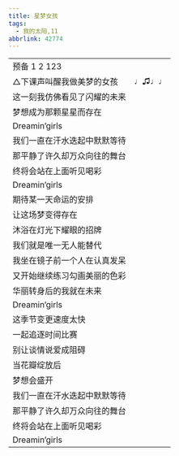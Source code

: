 ```yaml
---
title: 星梦女孩
tags:
  - 我的太阳,11
abbrlink: 42774
---
```

|      |      |
|--|--|
|预备 1 2 123|      |
|△下课声叫醒我做美梦的女孩|♩♫♩♩|
|这一刻我仿佛看见了闪耀的未来|      |
|梦想成为那颗星星而存在|      |
|Dreamin’girls|      |
|我们一直在汗水迭起中默默等待|      |
|那平静了许久却万众向往的舞台|      |
|终将会站在上面听见喝彩|      |
|Dreamin’girls|      |
|期待某一天命运的安排|      |
|让这场梦变得存在|      |
|沐浴在灯光下耀眼的招牌|      |
|我们就是唯一无人能替代|      |
|我坐在镜子前一个人在认真发呆|      |
|又开始继续练习勾画美丽的色彩|      |
|华丽转身后的我就在未来|      |
|Dreamin’girls|      |
|这季节变更速度太快|      |
|一起追逐时间比赛|      |
|别让谈情说爱成阻碍|      |
|当花瓣绽放后|      |
|梦想会盛开|      |
|我们一直在汗水迭起中默默等待|      |
|那平静了许久却万众向往的舞台|      |
|终将会站在上面听见喝彩|      |
|Dreamin’girls|      |